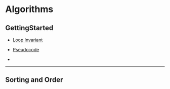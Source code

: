 # Algorithms

## GettingStarted
- [Loop Invariant](loop_invariants.md)
- [Pseudocode](pseudocode.md)

-
---


## Sorting and Order 
